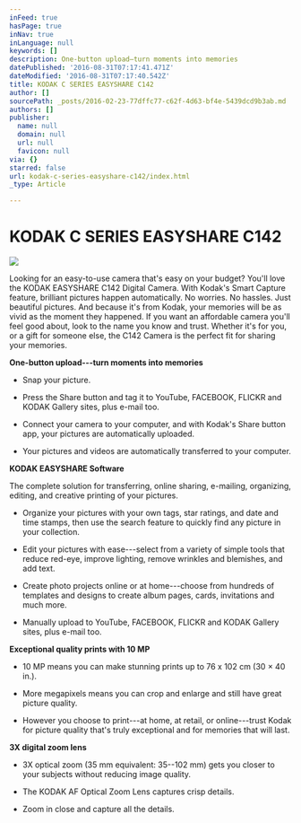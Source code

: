 ```yaml
---
inFeed: true
hasPage: true
inNav: true
inLanguage: null
keywords: []
description: One-button upload—turn moments into memories
datePublished: '2016-08-31T07:17:41.471Z'
dateModified: '2016-08-31T07:17:40.542Z'
title: KODAK C SERIES EASYSHARE C142
author: []
sourcePath: _posts/2016-02-23-77dffc77-c62f-4d63-bf4e-5439dcd9b3ab.md
authors: []
publisher:
  name: null
  domain: null
  url: null
  favicon: null
via: {}
starred: false
url: kodak-c-series-easyshare-c142/index.html
_type: Article

---
```

# KODAK C SERIES EASYSHARE C142
![](https://the-grid-user-content.s3-us-west-2.amazonaws.com/0fd4bffe-81cb-4a6e-a8ee-e7909206c383.jpg)

Looking for an easy-to-use camera that's easy on your budget? You'll love the KODAK EASYSHARE C142 Digital Camera. With Kodak's Smart Capture feature, brilliant pictures happen automatically. No worries. No hassles. Just beautiful pictures. And because it's from Kodak, your memories will be as vivid as the moment they happened. If you want an affordable camera you'll feel good about, look to the name you know and trust. Whether it's for you, or a gift for someone else, the C142 Camera is the perfect fit for sharing your memories.

**One-button upload---turn moments into memories**

- Snap your picture.

- Press the Share button and tag it to YouTube, FACEBOOK, FLICKR and KODAK Gallery sites, plus e-mail too.

- Connect your camera to your computer, and with Kodak's Share button app, your pictures are automatically uploaded.

- Your pictures and videos are automatically transferred to your computer.

**KODAK EASYSHARE Software**

The complete solution for transferring, online sharing, e-mailing, organizing, editing, and creative printing of your pictures.

- Organize your pictures with your own tags, star ratings, and date and time stamps, then use the search feature to quickly find any picture in your collection.

- Edit your pictures with ease---select from a variety of simple tools that reduce red-eye, improve lighting, remove wrinkles and blemishes, and add text.

- Create photo projects online or at home---choose from hundreds of templates and designs to create album pages, cards, invitations and much more.

- Manually upload to YouTube, FACEBOOK, FLICKR and KODAK Gallery sites, plus e-mail too.

**Exceptional quality prints with 10 MP**

- 10 MP means you can make stunning prints up to 76 x 102 cm (30 × 40 in.).

- More megapixels means you can crop and enlarge and still have great picture quality.

- However you choose to print---at home, at retail, or online---trust Kodak for picture quality that's truly exceptional and for memories that will last.

**3X digital zoom lens**

- 3X optical zoom (35 mm equivalent: 35--102 mm) gets you closer to your subjects without reducing image quality.

- The KODAK AF Optical Zoom Lens captures crisp details.

- Zoom in close and capture all the details.